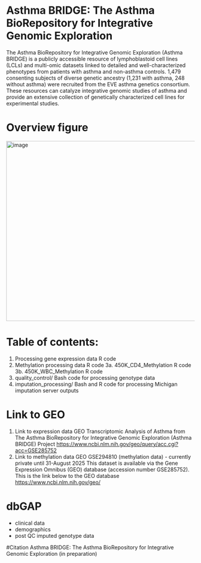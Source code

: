 # Asthma BRIDGE: The Asthma BioRepository for Integrative Genomic Exploration

The Asthma BioRepository for Integrative Genomic Exploration (Asthma BRIDGE) is a publicly accessible resource of lymphoblastoid cell lines (LCLs) and multi-omic datasets linked to detailed and well-characterized phenotypes from patients with asthma and non-asthma controls. 1,479 consenting subjects of diverse genetic ancestry (1,231 with asthma, 248 without asthma) were recruited from the EVE asthma genetics consortium. These resources can catalyze integrative genomic studies of asthma and provide an extensive collection of genetically characterized cell lines for experimental studies.
# Overview figure
<img width="731" height="481" alt="image" src="https://github.com/user-attachments/assets/b77ba709-68fb-4920-9886-8f481d404e76" />



# Table of contents:

1. Processing gene expression data R code
3. Methylation processing data R code 
   3a. 450K_CD4_Methylation R code
   3b. 450K_WBC_Methylation R code
4. quality_control/ Bash code for processing genotype data
5. imputation_processing/ Bash and R code for processing Michigan imputation server outputs

# Link to GEO 

1. Link to expression data GEO
Transcriptomic Analysis of Asthma from The Asthma BioRepository for Integrative Genomic Exploration (Asthma BRIDGE) Project
https://www.ncbi.nlm.nih.gov/geo/query/acc.cgi?acc=GSE285752
2. Link to methylation data GEO
GSE294810 (methylation data) - currently private until 31-August 2025
This dataset is available via the Gene Expression Omnibus (GEO) database (accession number GSE285752).
This is the link below to the GEO database
https://www.ncbi.nlm.nih.gov/geo/

# dbGAP
- clinical data
- demographics
- post QC imputed genotype data

#Citation
Asthma BRIDGE: The Asthma BioRepository for Integrative Genomic Exploration (in preparation)



